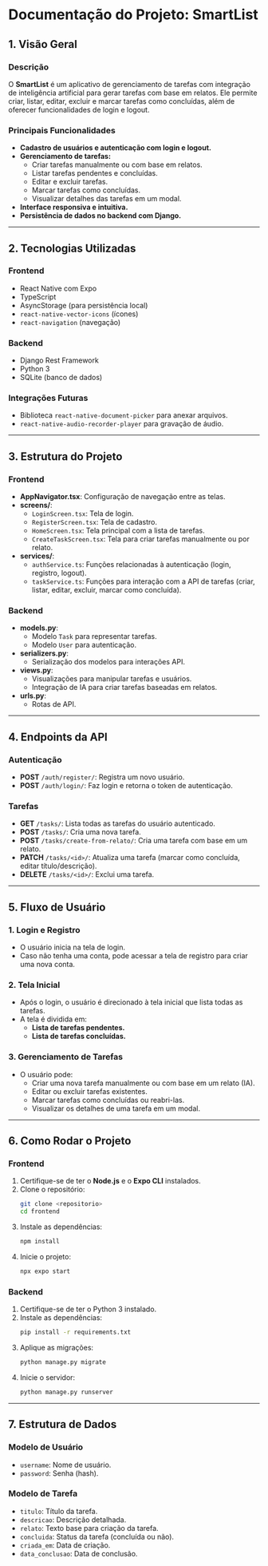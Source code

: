 # Documentação do Projeto: SmartList

## 1. Visão Geral

### Descrição

O **SmartList** é um aplicativo de gerenciamento de tarefas com integração de inteligência artificial para gerar tarefas com base em relatos. Ele permite criar, listar, editar, excluir e marcar tarefas como concluídas, além de oferecer funcionalidades de login e logout.

### Principais Funcionalidades

- **Cadastro de usuários e autenticação com login e logout.**
- **Gerenciamento de tarefas:**
  - Criar tarefas manualmente ou com base em relatos.
  - Listar tarefas pendentes e concluídas.
  - Editar e excluir tarefas.
  - Marcar tarefas como concluídas.
  - Visualizar detalhes das tarefas em um modal.
- **Interface responsiva e intuitiva.**
- **Persistência de dados no backend com Django.**

---

## 2. Tecnologias Utilizadas

### Frontend

- React Native com Expo
- TypeScript
- AsyncStorage (para persistência local)
- `react-native-vector-icons` (ícones)
- `react-navigation` (navegação)

### Backend

- Django Rest Framework
- Python 3
- SQLite (banco de dados)

### Integrações Futuras

- Biblioteca `react-native-document-picker` para anexar arquivos.
- `react-native-audio-recorder-player` para gravação de áudio.

---

## 3. Estrutura do Projeto

### Frontend

- **AppNavigator.tsx**: Configuração de navegação entre as telas.
- **screens/**:
  - `LoginScreen.tsx`: Tela de login.
  - `RegisterScreen.tsx`: Tela de cadastro.
  - `HomeScreen.tsx`: Tela principal com a lista de tarefas.
  - `CreateTaskScreen.tsx`: Tela para criar tarefas manualmente ou por relato.
- **services/**:
  - `authService.ts`: Funções relacionadas à autenticação (login, registro, logout).
  - `taskService.ts`: Funções para interação com a API de tarefas (criar, listar, editar, excluir, marcar como concluída).

### Backend

- **models.py**:
  - Modelo `Task` para representar tarefas.
  - Modelo `User` para autenticação.
- **serializers.py**:
  - Serialização dos modelos para interações API.
- **views.py**:
  - Visualizações para manipular tarefas e usuários.
  - Integração de IA para criar tarefas baseadas em relatos.
- **urls.py**:
  - Rotas de API.

---

## 4. Endpoints da API

### Autenticação

- **POST** `/auth/register/`: Registra um novo usuário.
- **POST** `/auth/login/`: Faz login e retorna o token de autenticação.

### Tarefas

- **GET** `/tasks/`: Lista todas as tarefas do usuário autenticado.
- **POST** `/tasks/`: Cria uma nova tarefa.
- **POST** `/tasks/create-from-relato/`: Cria uma tarefa com base em um relato.
- **PATCH** `/tasks/<id>/`: Atualiza uma tarefa (marcar como concluída, editar título/descrição).
- **DELETE** `/tasks/<id>/`: Exclui uma tarefa.

---

## 5. Fluxo de Usuário

### 1. Login e Registro

- O usuário inicia na tela de login.
- Caso não tenha uma conta, pode acessar a tela de registro para criar uma nova conta.

### 2. Tela Inicial

- Após o login, o usuário é direcionado à tela inicial que lista todas as tarefas.
- A tela é dividida em:
  - **Lista de tarefas pendentes.**
  - **Lista de tarefas concluídas.**

### 3. Gerenciamento de Tarefas

- O usuário pode:
  - Criar uma nova tarefa manualmente ou com base em um relato (IA).
  - Editar ou excluir tarefas existentes.
  - Marcar tarefas como concluídas ou reabri-las.
  - Visualizar os detalhes de uma tarefa em um modal.

---

## 6. Como Rodar o Projeto

### Frontend

1. Certifique-se de ter o **Node.js** e o **Expo CLI** instalados.
2. Clone o repositório:
   ```bash
   git clone <repositorio>
   cd frontend
   ```
3. Instale as dependências:
   ```bash
   npm install
   ```
4. Inicie o projeto:
   ```bash
   npx expo start
   ```

### Backend

1. Certifique-se de ter o Python 3 instalado.
2. Instale as dependências:
   ```bash
   pip install -r requirements.txt
   ```
3. Aplique as migrações:
   ```bash
   python manage.py migrate
   ```
4. Inicie o servidor:
   ```bash
   python manage.py runserver
   ```

---

## 7. Estrutura de Dados

### Modelo de Usuário

- `username`: Nome de usuário.
- `password`: Senha (hash).

### Modelo de Tarefa

- `titulo`: Título da tarefa.
- `descricao`: Descrição detalhada.
- `relato`: Texto base para criação da tarefa.
- `concluida`: Status da tarefa (concluída ou não).
- `criada_em`: Data de criação.
- `data_conclusao`: Data de conclusão.


